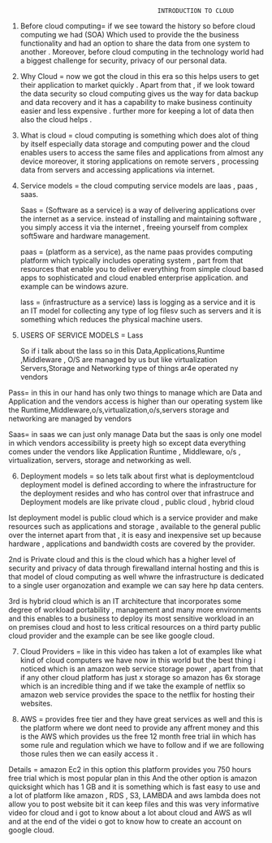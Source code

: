                                              
                                             INTRODUCTION TO CLOUD

1. Before cloud computing= if we see toward the history so before cloud computing we had (SOA)   Which used to provide the the     business functionality and had an option to share the data from one system to another . Moreover, before cloud computing in the technology world had a biggest challenge for security, privacy of our personal data.


2. Why Cloud = now we got the cloud in this era so this helps users to get their application  to market quickly . Apart from that , if we look toward the data security so cloud computing gives us the way for data backup and data recovery and it has a capability to make business continuity easier and less expensive . further more for keeping a lot of data then also the cloud helps .

 3. What is cloud = cloud computing is something which does alot of thing by itself especially data storage and computing power and the cloud enables users to access the same files and applications from almost any device moreover, it storing applications on remote servers , processing data from servers and accessing applications via internet.


4. Service models = the cloud computing service models are laas , paas , saas. 

    Saas = (Software as a service) is a way of delivering applications over the internet as a service. instead of installing and maintaining software , you simply access it via the internet , freeing yourself from complex soft5ware and hardware management.

    paas = (platform as a service), as the name paas provides computing platform which typically includes operating system , part from that resources that enable you to deliver everything from simple cloud based apps to sophisticated and cloud enabled enterprise application. and example can be windows azure. 

    lass =  (infrastructure as a service) lass is logging as a service and it is an IT model for collecting any type of log filesv such as servers and it is something which reduces the physical machine users.

5. USERS OF SERVICE MODELS = Lass
    
    So if i talk about the lass so in this Data,Applications,Runtime ,Middleware , O/S are managed by us but like virtualization
    Servers,Storage and Networking type of things ar4e operated ny vendors 

  Pass= in this in our hand has only two things to manage which are Data and Application and the vendors access is higher than our operating system like the Runtime,Middleware,o/s,virtualization,o/s,servers storage and networking are managed by vendors 

  Saas= in saas we can just only manage Data but the saas is only one model in which vendors accessibility is preety high so except data everything comes under the vendors like Application Runtime , Middleware, o/s , virtualization, servers, storage and networking as well. 


6. Deployment models =  so lets talk about first what is deploymentcloud deployment model is defined according to where the infrastructure for the deployment resides and who has control over that infrastruce and Deployment models are like private cloud , public cloud , hybrid cloud 


Ist deployment model is public cloud which is a service provider and make resources such as applications and storage , available to the general public over the internet apart from that , it is easy and inexpensive set up because hardware , applications and bandwidth costs are covered by the provider.

2nd is Private cloud and this is the cloud which has a higher level of security and privacy of data through firewalland internal hosting and this is that model of cloud computing as well whwre the infrastructure is dedicated to a single user organozation and example we can say here hp data centers.

3rd is hybrid cloud which is an IT architecture that incorporates some degree of workload portability , management and many more environments and this enables to a business to deploy its most sensitive workload in an on premises cloud and host to less critical resources on a third party public cloud provider and the example can be see like google cloud. 

7. Cloud Providers = like in this video has taken a lot of examples like what kind of cloud computers we have now in this world but the best thing i noticed which is an amazon web service storage power , apart from that if any other cloud platform has just x storage so amazon has 6x storage which is an incredible thing and if we take the example of netflix so amazon web service provides the space to the netflix for hosting their websites.

8. AWS = provides free tier and they have great services as well and this is the platform where we dont need to provide any affrent money and this is the AWS which provides us the free 12 month free trial iin which has some rule and regulation which we have to follow and if we are following those rules then we can easily access it .
 
  Details = amazon Ec2 in this option this platform provides you 750 hours free trial which is most popular plan in this And the other option is amazon quicksight which has 1 GB and it is something which is fast easy to use and a lot of platform like amazon , RDS , S3, LAMBDA and aws lambda does not allow you to post website bit it can keep files and this was very informative video for cloud and i got to know about a lot about cloud and AWS as wll and at the end of the videi o got to know how to create an account on google cloud.
